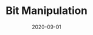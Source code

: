 ---
title: "Bit Manipulation"
description: "Bit Manipulation Tricks"
date: "2020-09-01"
slug: "bit-manipulation"
categories:
    - Algorithms
tags:
    - algorithms
---